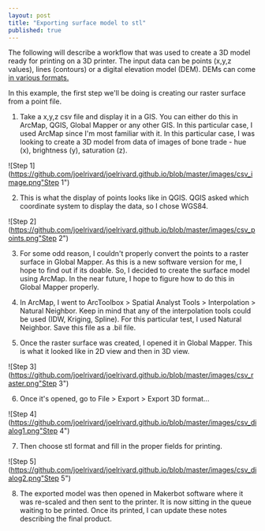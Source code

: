 ```yaml
---
layout: post
title: "Exporting surface model to stl"
published: true
---
```

The following will describe a workflow that was used to create a 3D model ready for printing on a 3D printer.
The input data can be points (x,y,z values), lines (contours) or a digital elevation model (DEM). DEMs can come <a href="https://library.carleton.ca/help/dem-formats" target="_blank">in various formats.</a>

In this example, the first step we'll be doing is creating our raster surface from a point file.

1. Take a x,y,z csv file and display it in a GIS. You can either do this in ArcMap, QGIS, Global Mapper or any other GIS. In this particular case, I used ArcMap since I'm most familiar with it. In this particular case, I was looking to create a 3D model from data of images of bone trade - hue (x), brightness (y), saturation (z).

![Step 1](https://github.com/joelrivard/joelrivard.github.io/blob/master/images/csv_image.png"Step 1")

2. This is what the display of points looks like in QGIS. QGIS asked which coordinate system to display the data, so I chose WGS84.

![Step 2](https://github.com/joelrivard/joelrivard.github.io/blob/master/images/csv_points.png"Step 2")

3. For some odd reason, I couldn't properly convert the points to a raster surface in Global Mapper. As this is a new software version for me, I hope to find out if its doable. So, I decided to create the surface model using ArcMap. In the near future, I hope to figure how to do this in Global Mapper properly.

4. In ArcMap, I went to ArcToolbox > Spatial Analyst Tools > Interpolation > Natural Neighbor. Keep in mind that any of the interpolation tools could be used (IDW, Kriging, Spline). For this particular test, I used Natural Neighbor. Save this file as a .bil file.

5. Once the raster surface was created, I opened it in Global Mapper. This is what it looked like in 2D view and then in 3D view.

![Step 3](https://github.com/joelrivard/joelrivard.github.io/blob/master/images/csv_raster.png"Step 3")

6. Once it's opened, go to File > Export > Export 3D format...

![Step 4](https://github.com/joelrivard/joelrivard.github.io/blob/master/images/csv_dialog1.png"Step 4")

7. Then choose stl format and fill in the proper fields for printing.

![Step 5](https://github.com/joelrivard/joelrivard.github.io/blob/master/images/csv_dialog2.png"Step 5")

8. The exported model was then opened in Makerbot software where it was re-scaled and then sent to the printer. It is now sitting in the queue waiting to be printed. Once its printed, I can update these notes describing the final product.
